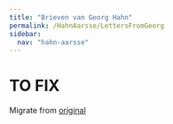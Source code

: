 ```yaml
---
title: "Brieven van Georg Hahn"
permalink: /HahnAarsse/LettersFromGeorg
sidebar:
  nav: "hahn-aarsse"
---
```



# TO FIX

Migrate from [original](https://www.nierstrasz.org/HahnAarsse/LettersFromGeorg.html)
